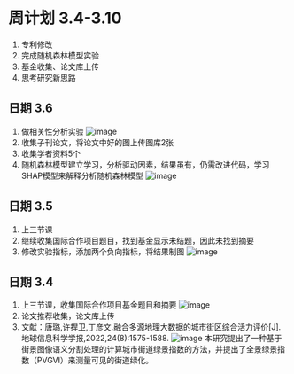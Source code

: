 # 周计划  3.4-3.10
1. 专利修改
2. 完成随机森林模型实验
3. 基金收集、论文库上传
4. 思考研究新思路
## 日期 3.6
1. 做相关性分析实验
![image](https://github.com/CityGIS-lzjtu/PLAN/assets/147518579/5673dac6-30e7-4bdd-be9f-f7795216e275)
2. 收集子刊论文，将论文中好的图上传图库2张
3. 收集学者资料5个
4. 随机森林模型建立学习，分析驱动因素，结果虽有，仍需改进代码，学习SHAP模型来解释分析随机森林模型
![image](https://github.com/CityGIS-lzjtu/PLAN/assets/147518579/07ab9319-bbd8-49d2-b9f3-cbf8be4c0a61)
## 日期 3.5
1. 上三节课
2. 继续收集国际合作项目题目，找到基金显示未结题，因此未找到摘要
3. 修改实验指标，添加两个负向指标，将结果制图
![image](https://github.com/CityGIS-lzjtu/PLAN/assets/147518579/9a6a5601-2d63-44d6-a484-a21598d4ddaf)
## 日期 3.4
1. 上三节课，收集国际合作项目基金题目和摘要
![image](https://github.com/CityGIS-lzjtu/PLAN/assets/147518579/54cadf82-2d9b-4a34-975f-8a4b85d31a8b)
2. 论文推荐收集，论文库上传
3. 文献：唐璐,许捍卫,丁彦文.融合多源地理大数据的城市街区综合活力评价[J].地球信息科学学报,2022,24(8):1575-1588.
![image](https://github.com/CityGIS-lzjtu/PLAN/assets/147518579/f38c65e3-d681-448e-91ca-974adb9e48ce)
本研究提出了一种基于街景图像语义分割处理的计算城市街道绿景指数的方法，并提出了全景绿景指数（PVGVI）来测量可见的街道绿化。



